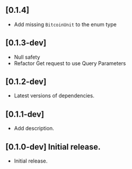 ## [0.1.4]

* Add missing `BitcoinUnit` to the enum type

## [0.1.3-dev]

* Null safety 
* Refactor Get request to use Query Parameters

## [0.1.2-dev]

* Latest versions of dependencies.

## [0.1.1-dev]

* Add description.

## [0.1.0-dev] Initial release.

* Initial release.